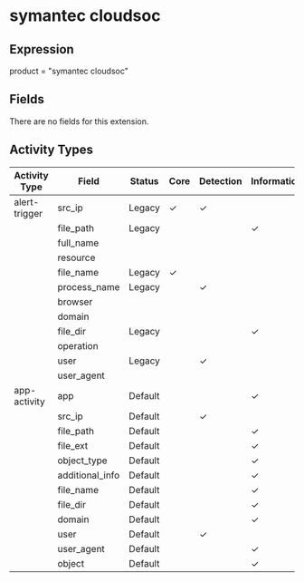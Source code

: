 symantec cloudsoc
=================

Expression
----------

product = "symantec cloudsoc"

Fields
------

There are no fields for this extension.

Activity Types
--------------

| Activity Type | Field           | Status  | Core     | Detection | Informational |
| ------------- | --------------- | ------- | -------- | --------- | ------------- |
| alert-trigger | src_ip          | Legacy  | &#10003; | &#10003;  |               |
|               | file_path       | Legacy  |          |           | &#10003;      |
|               | full_name       |         |          |           |               |
|               | resource        |         |          |           |               |
|               | file_name       | Legacy  | &#10003; |           |               |
|               | process_name    | Legacy  |          | &#10003;  |               |
|               | browser         |         |          |           |               |
|               | domain          |         |          |           |               |
|               | file_dir        | Legacy  |          |           | &#10003;      |
|               | operation       |         |          |           |               |
|               | user            | Legacy  |          | &#10003;  |               |
|               | user_agent      |         |          |           |               |
| app-activity  | app             | Default |          |           | &#10003;      |
|               | src_ip          | Default |          | &#10003;  |               |
|               | file_path       | Default |          |           | &#10003;      |
|               | file_ext        | Default |          |           | &#10003;      |
|               | object_type     | Default |          |           | &#10003;      |
|               | additional_info | Default |          |           | &#10003;      |
|               | file_name       | Default |          |           | &#10003;      |
|               | file_dir        | Default |          |           | &#10003;      |
|               | domain          | Default |          |           | &#10003;      |
|               | user            | Default |          | &#10003;  |               |
|               | user_agent      | Default |          |           | &#10003;      |
|               | object          | Default |          |           | &#10003;      |

